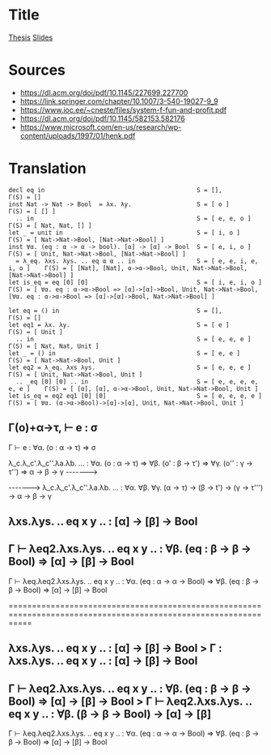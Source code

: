 # Title

[Thesis](https://mari-w.github.io/bsc-thesis/thesis.pdf) [Slides](https://mari-w.github.io/bsc-thesis/slides.pdf)
# Sources

- https://dl.acm.org/doi/pdf/10.1145/227699.227700
- https://link.springer.com/chapter/10.1007/3-540-19027-9_9
- https://www.ioc.ee/~cneste/files/system-f-fun-and-profit.pdf
- https://dl.acm.org/doi/pdf/10.1145/582153.582176
- https://www.microsoft.com/en-us/research/wp-content/uploads/1997/01/henk.pdf

# Translation

```
decl eq in                                          S = [],                     Γ(S) = []
inst Nat -> Nat -> Bool  = λx. λy.                  S = [ o ]                   Γ(S) = [ [] ]
  .. in                                             S = [ e, e, o ]             Γ(S) = [ Nat, Nat, [] ]
let _ = unit in                                     S = [ i, o ]                Γ(S) = [ Nat->Nat->Bool, [Nat->Nat->Bool] ] 
inst ∀α. (eq : α -> α -> bool). [α] -> [α] -> Bool  S = [ e, i, o ]             Γ(S) = [ Unit, Nat->Nat->Bool, [Nat->Nat->Bool] ]
  = λ_eq. λxs. λys. .. eq α α .. in                 S = [ e, e, i, e, i, o ]    Γ(S) = [ [Nat], [Nat], α->α->Bool, Unit, Nat->Nat->Bool, [Nat->Nat->Bool] ]
let is_eq = eq [0] [0]                              S = [ i, e, i, o ]          Γ(S) = [ ∀α. eq : α->α->Bool => [α]->[α]->Bool, Unit, Nat->Nat->Bool, [∀α. eq : α->α->Bool => [α]->[α]->Bool, Nat->Nat->Bool] ]
```

```
let eq = () in                                      S = [],                     Γ(S) = []
let eq1 = λx. λy.                                   S = [ e ]                   Γ(S) = [ Unit ]
  .. in                                             S = [ e, e, e ]             Γ(S) = [ Nat, Nat, Unit ]
let _ = () in                                       S = [ e, e ]                Γ(S) = [ Nat->Nat->Bool, Unit ]
let eq2 = λ_eq. λxs λys.                            S = [ e, e, e ]             Γ(S) = [ Unit, Nat->Nat->Bool, Unit ]
  .. _eq [0] [0] .. in                              S = [ e, e, e, e, e, e ]    Γ(S) = [ [α], [α], α->α->Bool, Unit, Nat->Nat->Bool, Unit ]
let is_eq = eq2 eq1 [0] [0]                         S = [ e, e, e, e ]          Γ(S) = [ ∀α. (α->α->Bool)->[α]->[α], Unit, Nat->Nat->Bool, Unit ]
```

Γ(o)+α->τ,  ⊢ e : σ
-----------------------------
Γ ⊢ e : ∀α. (o : α -> τ) => σ


λ_c.λ_c'.λ_c''.λa.λb. ... : ∀α. (o : α -> τ) => ∀β. (o' : β -> τ') => ∀γ. (o'' : γ -> τ'') => α -> β -> γ
------->

-------> 
λ_c.λ_c'.λ_c''.λa.λb. ... : ∀α. ∀β. ∀γ. (α -> τ) -> (β -> t') -> (γ -> τ''') -> α -> β -> γ

λxs.λys. .. eq x y .. : [α] -> [β] -> Bool
------------------------------------------------------------------------------
Γ ⊢ λeq2.λxs.λys. .. eq x y .. : ∀β. (eq : β -> β -> Bool) => [α] -> [β] -> Bool
-----------------------------------------------------------------------------------------------------------------
Γ ⊢ λeq.λeq2.λxs.λys. .. eq x y .. : ∀α. (eq : α -> α -> Bool) => ∀β. (eq : β -> β -> Bool) => [α] -> [β] -> Bool

=================================================================================================================

λxs.λys. .. eq x y .. : [α] -> [β] -> Bool > Γ : λxs.λys. .. eq x y .. : [α] -> [β] -> Bool
------------------------------------------------------------------------------
Γ ⊢ λeq2.λxs.λys. .. eq x y .. : ∀β. (eq : β -> β -> Bool) => [α] -> [β] -> Bool > Γ ⊢ λeq2.λxs.λys. .. eq x y .. : ∀β. (β -> β -> Bool) -> [α] -> [β]
-----------------------------------------------------------------------------------------------------------------
Γ ⊢ λeq.λeq2.λxs.λys. .. eq x y .. : ∀α. (eq : α -> α -> Bool) => ∀β. (eq : β -> β -> Bool) => [α] -> [β] -> Bool
